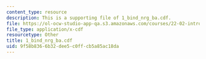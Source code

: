 ```yaml
---
content_type: resource
description: This is a supporting file of 1_bind_nrg_ba.cdf.
file: https://ol-ocw-studio-app-qa.s3.amazonaws.com/courses/22-02-introduction-to-applied-nuclear-physics-spring-2012/9f58b8366b32dee5c0ffcb5a85ac18da_1_bind_nrg_ba.cdf
file_type: application/x-cdf
resourcetype: Other
title: 1_bind_nrg_ba.cdf
uid: 9f58b836-6b32-dee5-c0ff-cb5a85ac18da
---
```

